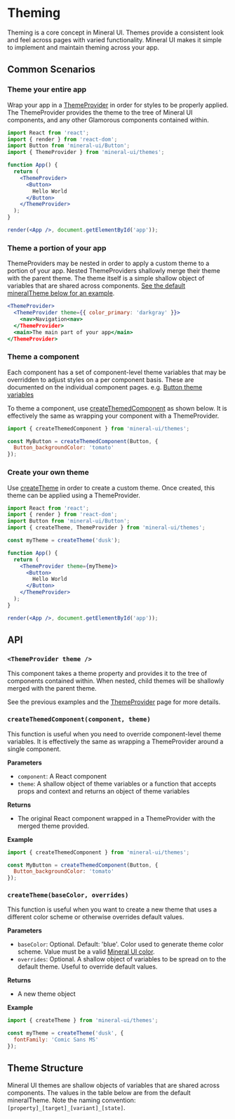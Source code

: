 # Theming

Theming is a core concept in Mineral UI.  Themes provide a consistent look and feel across pages with varied functionality.  Mineral UI makes it simple to implement and maintain theming across your app.


## Common Scenarios

### Theme your entire app

Wrap your app in a [ThemeProvider](#theming-api) in order for styles to be properly applied. The ThemeProvider provides the theme to the tree of Mineral UI components, and any other Glamorous components contained within.

```jsx
import React from 'react';
import { render } from 'react-dom';
import Button from 'mineral-ui/Button';
import { ThemeProvider } from 'mineral-ui/themes';

function App() {
  return (
    <ThemeProvider>
      <Button>
        Hello World
      </Button>
    </ThemeProvider>
  );
}

render(<App />, document.getElementById('app'));
```

### Theme a portion of your app

ThemeProviders may be nested in order to apply a custom theme to a portion of your app.  Nested ThemeProviders shallowly merge their theme with the parent theme.  The theme itself is a simple shallow object of variables that are shared across components.  [See the default mineralTheme below for an example](#theming-theme-structure).

```jsx
<ThemeProvider>
  <ThemeProvider theme={{ color_primary: 'darkgray' }}>
    <nav>Navigation<nav>
  </ThemeProvider>
  <main>The main part of your app</main>
</ThemeProvider>
```

### Theme a component

Each component has a set of component-level theme variables that may be overridden to adjust styles on a per component basis.  These are documented on the individual component pages.  e.g. [Button theme variables](/components/button/#theme-variables)

To theme a component, use [createThemedComponent](#theming-api) as shown below.  It is effectively the same as wrapping your component with a ThemeProvider.

```jsx
import { createThemedComponent } from 'mineral-ui/themes';

const MyButton = createThemedComponent(Button, {
  Button_backgroundColor: 'tomato'
});
```

### Create your own theme

Use [createTheme](#theming-api) in order to create a custom theme.  Once created, this theme can be applied using a ThemeProvider.

```jsx
import React from 'react';
import { render } from 'react-dom';
import Button from 'mineral-ui/Button';
import { createTheme, ThemeProvider } from 'mineral-ui/themes';

const myTheme = createTheme('dusk');

function App() {
  return (
    <ThemeProvider theme={myTheme}>
      <Button>
        Hello World
      </Button>
    </ThemeProvider>
  );
}

render(<App />, document.getElementById('app'));
```


## API

### `<ThemeProvider theme />`

This component takes a theme property and provides it to the tree of components contained within.  When nested, child themes will be shallowly merged with the parent theme.

See the previous examples and the [ThemeProvider](/components/theme-provider) page for more details.

### `createThemedComponent(component, theme)`

This function is useful when you need to override component-level theme variables.
It is effectively the same as wrapping a ThemeProvider around a single component.

**Parameters**

* `component`: A React component
* `theme`: A shallow object of theme variables or a function that accepts props and context and returns an object of theme variables

**Returns**

* The original React component wrapped in a ThemeProvider with the merged theme provided.

**Example**

```jsx
import { createThemedComponent } from 'mineral-ui/themes';

const MyButton = createThemedComponent(Button, {
  Button_backgroundColor: 'tomato'
});
```

### `createTheme(baseColor, overrides)`

This function is useful when you want to create a new theme that uses a different color scheme or otherwise overrides default values.

**Parameters**

* `baseColor`: Optional.  Default: 'blue'.  Color used to generate theme color scheme.  Value must be a valid [Mineral UI color](/color/#color-ramps).
* `overrides`: Optional.  A shallow object of variables to be spread on to the default theme.  Useful to override default values.

**Returns**

* A new theme object

**Example**

```jsx
import { createTheme } from 'mineral-ui/themes';

const myTheme = createTheme('dusk', {
  fontFamily: 'Comic Sans MS'
});
```


## Theme Structure

Mineral UI themes are shallow objects of variables that are shared across components. The values in the table below are from the default mineralTheme.
Note the naming convention: `[property]_[target]_[variant]_[state]`.

<!-- Table of theme variables here -->
